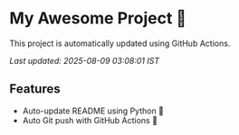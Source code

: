 # My Awesome Project 🚀

This project is automatically updated using GitHub Actions.

_Last updated: 2025-08-09 03:08:01 IST_

## Features
- Auto-update README using Python 🐍
- Auto Git push with GitHub Actions 🤖
